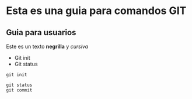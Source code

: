 # Esta es una guia para comandos GIT
## Guia para usuarios

Este es un texto **negrilla** y *cursiva*

- Git init
- Git status

`git init`

```
git status
git commit
```